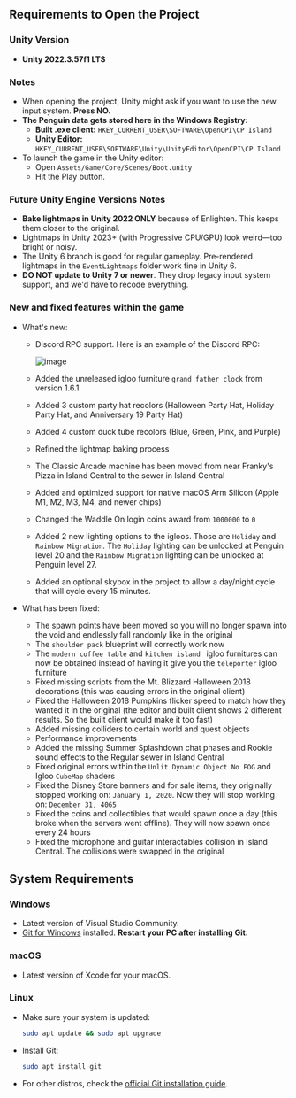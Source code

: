 ## Requirements to Open the Project

### Unity Version
- **Unity 2022.3.57f1 LTS**

### Notes
- When opening the project, Unity might ask if you want to use the new input system. **Press NO.**
- **The Penguin data gets stored here in the Windows Registry:**  
  - **Built .exe client:** `HKEY_CURRENT_USER\SOFTWARE\OpenCPI\CP Island`  
  - **Unity Editor:** `HKEY_CURRENT_USER\SOFTWARE\Unity\UnityEditor\OpenCPI\CP Island`
- To launch the game in the Unity editor:
  - Open `Assets/Game/Core/Scenes/Boot.unity`
  - Hit the Play button.

### Future Unity Engine Versions Notes
- **Bake lightmaps in Unity 2022 ONLY** because of Enlighten. This keeps them closer to the original.
- Lightmaps in Unity 2023+ (with Progressive CPU/GPU) look weird—too bright or noisy.
- The Unity 6 branch is good for regular gameplay. Pre-rendered lightmaps in the `EventLightmaps` folder work fine in Unity 6.
- **DO NOT update to Unity 7 or newer**. They drop legacy input system support, and we'd have to recode everything.

### New and fixed features within the game
- What's new:
    - Discord RPC support. Here is an example of the Discord RPC:
      
      ![image](https://github.com/user-attachments/assets/ea786664-c5fa-47e9-8d23-5776ab85b840)

    - Added the unreleased igloo furniture ```grand father clock``` from version 1.6.1
    - Added 3 custom party hat recolors (Halloween Party Hat, Holiday Party Hat, and Anniversary 19 Party Hat)
    - Added 4 custom duck tube recolors (Blue, Green, Pink, and Purple)
    - Refined the lightmap baking process
    - The Classic Arcade machine has been moved from near Franky's Pizza in Island Central to the sewer in Island Central
    - Added and optimized support for native macOS Arm Silicon (Apple M1, M2, M3, M4, and newer chips)
    - Changed the Waddle On login coins award from ```1000000``` to ```0```
    - Added 2 new lighting options to the igloos. Those are ```Holiday``` and ```Rainbow Migration```. The ```Holiday``` lighting can be unlocked at Penguin level 20 and the ```Rainbow Migration``` lighting can be unlocked at Penguin level 27.
    - Added an optional skybox in the project to allow a day/night cycle that will cycle every 15 minutes.

- What has been fixed:
    - The spawn points have been moved so you will no longer spawn into the void and endlessly fall randomly like in the original
    - The ```shoulder pack``` blueprint will correctly work now
    - The ```modern coffee table``` and ```kitchen island ``` igloo furnitures can now be obtained instead of having it give you the ```teleporter``` igloo furniture
    - Fixed missing scripts from the Mt. Blizzard Halloween 2018 decorations (this was causing errors in the original client)
    - Fixed the Halloween 2018 Pumpkins flicker speed to match how they wanted it in the original (the editor and built client shows 2 different results. So the built client would make it too fast)
    - Added missing colliders to certain world and quest objects
    - Performance improvements
    - Added the missing Summer Splashdown chat phases and Rookie sound effects to the Regular sewer in Island Central
    - Fixed original errors within the ```Unlit Dynamic Object No FOG``` and Igloo ```CubeMap``` shaders
    - Fixed the Disney Store banners and for sale items, they originally stopped working on: ```January 1, 2020```. Now they will stop working on: ```December 31, 4065```
    - Fixed the coins and collectibles that would spawn once a day (this broke when the servers went offline). They will now spawn once every 24 hours
    - Fixed the microphone and guitar interactables collision in Island Central. The collisions were swapped in the original
      
## System Requirements

### Windows
- Latest version of Visual Studio Community.
- [Git for Windows](https://git-scm.com/downloads/win) installed. **Restart your PC after installing Git.**

### macOS
- Latest version of Xcode for your macOS.

### Linux
- Make sure your system is updated:
  ```bash
  sudo apt update && sudo apt upgrade
  ```
- Install Git:
  ```bash
  sudo apt install git
  ```
- For other distros, check the [official Git installation guide](https://git-scm.com/book/en/v2/Getting-Started-Installing-Git).


